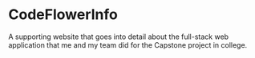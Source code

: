 # CodeFlowerInfo

A supporting website that goes into detail about the full-stack web
application that me and my team did for the Capstone project in college. 
